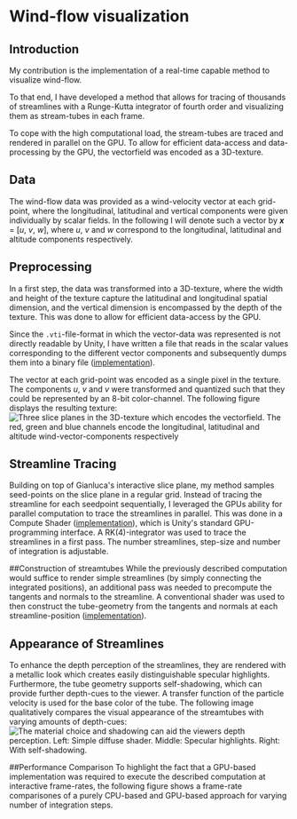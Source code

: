 # Wind-flow visualization

<!---What was my meta-goal?-->
## Introduction
My contribution is the implementation of a real-time capable method to visualize wind-flow. 
<!---What is my high-level approach?-->
To that end, I have developed a method that allows for tracing of thousands of streamlines with a Runge-Kutta integrator of fourth order and visualizing them as stream-tubes in each frame. 
<!---How did I achieve that on a lower level.-->
To cope with the high computational load, the stream-tubes are traced and rendered in parallel on the GPU. To allow for efficient data-access and data-processing by the GPU, the vectorfield was encoded as a 3D-texture.

<!---I give a short recap of the data and explain how it was preprocessed.-->
## Data
The wind-flow data was provided as a wind-velocity vector at each grid-point, where the longitudinal, latitudinal and vertical components were given individually by scalar fields. In the following I will denote such a vector by ***x*** = [_u_, _v_, _w_], where _u_, _v_ and _w_ correspond to the longitudinal, latitudinal and altitude components respectively.

<!---What king of preprocessing was done? Why?-->
## Preprocessing
In a first step, the data was transformed into a 3D-texture, where the width and height of the texture capture the latitudinal and longitudinal spatial dimension, and the vertical dimension is encompassed by the depth of the texture. This was done to allow for efficient data-access by the GPU.

<!---How was the data accessed?-->
Since the ```.vti```-file-format in which the vector-data was represented is not directly readable by Unity, I have written a file that reads in the scalar values corresponding to the different vector components and subsequently dumps them into a binary file ([implementation](https://github.com/danielettog/CloudVis/VTKscript/vectorfield/TransformData.cpp)).

<!---How was the data encoded?-->
The vector at each grid-point was encoded as a single pixel in the texture. The components _u_, _v_ and _v_ were transformed and quantized such that they could be represented by an 8-bit color-channel. The following figure displays the resulting texture:
![Three slice planes in the 3D-texture which encodes the vectorfield. The red, green and blue channels encode the longitudinal, latitudinal and altitude wind-vector-components respectively](https://github.com/danielettog/CloudVis/edit/main/CloudVis/Assets/Scripts/VectorFieldVisualization/3dtexture.png)

## Streamline Tracing
Building on top of Gianluca's interactive slice plane, my method samples seed-points on the slice plane in a regular grid. Instead of tracing the streamline for each seedpoint sequentially, I leveraged the GPUs ability for parallel computation to trace the streamlines in parallel. This was done in a Compute Shader ([implementation](https://github.com/danielettog/CloudVis/edit/main/CloudVis/Assets/Scripts/VectorFieldVisualization/VectorFieldVisualizationCompute.compute)), which is Unity's standard GPU-programming interface. A RK(4)-integrator was used to trace the streamlines in a first pass. The number streamlines, step-size and number of integration is adjustable.

##Construction of streamtubes
While the previously described computation would suffice to render simple streamlines (by simply connecting the integrated positions), an additional pass was needed to precompute the tangents and normals to the streamline. A conventional shader was used to then construct the tube-geometry from the tangents and normals at each streamline-position ([implementation](https://github.com/danielettog/CloudVis/blob/main/CloudVis/Assets/Scripts/VectorFieldVisualization/TubeShader.shader)).

## Appearance of Streamlines
To enhance the depth perception of the streamlines, they are rendered with a metallic look which creates easily distinguishable specular highlights. Furthermore, the tube geometry supports self-shadowing, which can provide further depth-cues to the viewer. A transfer function of the particle velocity is used for the base color of the tube. The following image qualitatively compares the visual appearance of the streamtubes with varying amounts of depth-cues:
![The material choice and shadowing can aid the viewers depth perception. Left: Simple diffuse shader. Middle: Specular highlights. Right: With self-shadowing.](https://github.com/danielettog/CloudVis/edit/main/CloudVis/Assets/Scripts/VectorFieldVisualization/3dtexture.png)

##Performance Comparison
To highlight the fact that a GPU-based implementation was required to execute the described computation at interactive frame-rates, the following figure shows a frame-rate comparisones of a purely CPU-based and GPU-based approach for varying number of integration steps.

